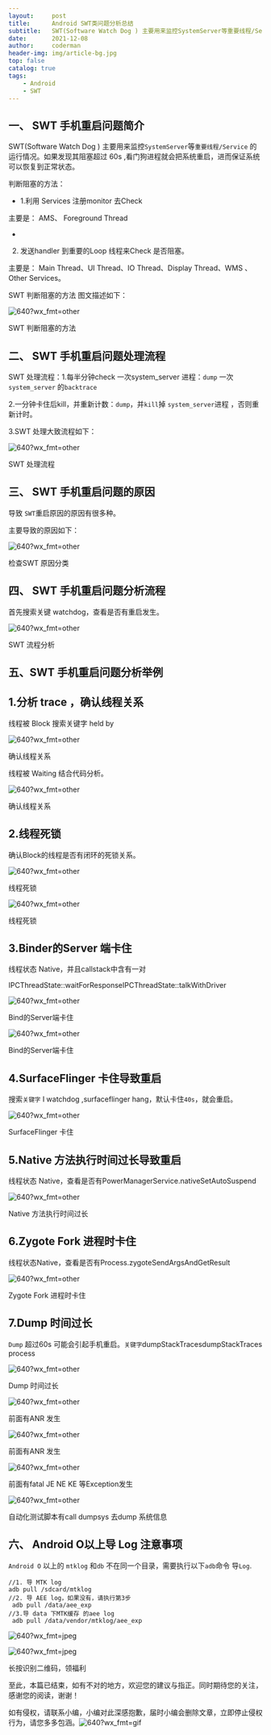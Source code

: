 ```yaml
---
layout:     post
title:      Android SWT类问题分析总结
subtitle:   SWT(Software Watch Dog ) 主要用来监控SystemServer等重要线程/Service 的运行情况。如果发现其阻塞超过 60s ,看门狗进程就会把系统重启，进而保证系统可以恢复到正常状态。
date:       2021-12-08
author:     coderman
header-img: img/article-bg.jpg
top: false
catalog: true 
tags:
    - Android
	- SWT
---
```


<article class="baidu_pl">   
 <h1>一、 SWT 手机重启问题简介</h1>
 <p>SWT(Software Watch Dog ) 主要用来监控<code>SystemServer</code>等<code>重要线程/Service</code> 的运行情况。如果发现其阻塞超过 60s ,看门狗进程就会把系统重启&#xff0c;进而保证系统可以恢复到正常状态。</p>
 <p>判断阻塞的方法&#xff1a;</p>
 <ul class="list-paddingleft-2"><li><p>1.利用 Services 注册monitor 去Check</p></li></ul>
 <p>主要是&#xff1a; AMS、 Foreground Thread</p>
 <ul class="list-paddingleft-2"><li><p></p></li></ul>
 <ol start="2" class="list-paddingleft-2"><li><p>发送handler 到重要的Loop 线程来Check 是否阻塞。</p></li></ol>
 <p>主要是&#xff1a; Main Thread、UI Thread、IO Thread、Display Thread、WMS 、Other Services。</p>
 <p>SWT 判断阻塞的方法 图文描述如下&#xff1a;</p>
 <p><img src="https://img-blog.csdnimg.cn/img_convert/ac4f6fa3a87d2c100da7dc6e6ed20e59.png" alt="640?wx_fmt&#61;other" /></p>
 <p>SWT 判断阻塞的方法</p>
 <h1>二、 SWT 手机重启问题处理流程</h1>
 <p>SWT 处理流程&#xff1a;1.每半分钟check 一次system_server 进程&#xff1a;<code>dump</code> 一次<code>system_server</code> 的<code>backtrace</code></p>
 <p>2.一分钟卡住后kill&#xff0c;并重新计数&#xff1a;<code>dump</code>&#xff0c;并<code>kill</code>掉 <code>system_server</code>进程 &#xff0c;否则重新计时。</p>
 <p>3.SWT 处理大致流程如下&#xff1a;</p>
 <p><img src="https://img-blog.csdnimg.cn/img_convert/bff87a15b02bfe3c5b5f7a934b0e17f2.png" alt="640?wx_fmt&#61;other" /></p>
 <p>SWT 处理流程</p>
 <h1>三、 SWT 手机重启问题的原因</h1>
 <p>导致 <code>SWT</code>重启原因的原因有很多种。</p>
 <p>主要导致的原因如下&#xff1a;</p>
 <p><img src="https://img-blog.csdnimg.cn/img_convert/5a45aa37538ec64c9a85b78fbb7c5803.png" alt="640?wx_fmt&#61;other" /></p>
 <p>检查SWT 原因分类</p>
 <h1>四、 SWT 手机重启问题分析流程</h1>
 <p>首先搜索关键 watchdog&#xff0c;查看是否有重启发生。</p>
 <p><img src="https://img-blog.csdnimg.cn/img_convert/445ed1389a99f484ed17aea0e1d73e03.png" alt="640?wx_fmt&#61;other" /></p>
 <p>SWT 流程分析</p>
 <h1>五、SWT 手机重启问题分析举例</h1>
 <h2>1.分析 trace &#xff0c;确认线程关系</h2>
 <p>线程被 Block 搜索关键字 held by</p>
 <p><img src="https://img-blog.csdnimg.cn/img_convert/9ad979d96b642f5a9f0890752d8e1a5b.png" alt="640?wx_fmt&#61;other" /></p>
 <p>确认线程关系</p>
 <p>线程被 Waiting 结合代码分析。</p>
 <p><img src="https://img-blog.csdnimg.cn/img_convert/58c8873f63f604b250b69b4a77c6fdcf.png" alt="640?wx_fmt&#61;other" /></p>
 <p>确认线程关系</p>
 <h2>2.线程死锁</h2>
 <p>确认Block的线程是否有闭环的死锁关系。</p>
 <p><img src="https://img-blog.csdnimg.cn/img_convert/5849e3621dc7811b21e5322ef405327b.png" alt="640?wx_fmt&#61;other" /></p>
 <p>线程死锁</p>
 <p><img src="https://img-blog.csdnimg.cn/img_convert/9b55aba294e660023c1c3835b1fa69c0.png" alt="640?wx_fmt&#61;other" /></p>
 <p>线程死锁</p>
 <h2>3.Binder的Server 端卡住</h2>
 <p>线程状态 Native&#xff0c;并且callstack中含有一对</p>
 <p>IPCThreadState::waitForResponseIPCThreadState::talkWithDriver</p>
 <p><img src="https://img-blog.csdnimg.cn/img_convert/52e3913eca5f0738803a45027d0a687d.png" alt="640?wx_fmt&#61;other" /></p>
 <p>Bind的Server端卡住</p>
 <p><img src="https://img-blog.csdnimg.cn/img_convert/15fb89bee1f210dbad911054388c087a.png" alt="640?wx_fmt&#61;other" /></p>
 <p>Bind的Server端卡住</p>
 <h2>4.SurfaceFlinger 卡住导致重启</h2>
 <p>搜索<code>关键字</code> I watchdog ,surfaceflinger hang&#xff0c;默认卡住<code>40s</code>&#xff0c;就会重启。</p>
 <p><img src="https://img-blog.csdnimg.cn/img_convert/49bc56dc92728a0e12a42b8ccb9faf58.png" alt="640?wx_fmt&#61;other" /></p>
 <p>SurfaceFlinger 卡住</p>
 <h2>5.Native 方法执行时间过长导致重启</h2>
 <p>线程状态 Native&#xff0c;查看是否有PowerManagerService.nativeSetAutoSuspend</p>
 <p><img src="https://img-blog.csdnimg.cn/img_convert/fb43b37ed5a28ef0a4a26c892da90394.png" alt="640?wx_fmt&#61;other" /></p>
 <p>Native 方法执行时间过长</p>
 <h2>6.Zygote Fork 进程时卡住</h2>
 <p>线程状态Native&#xff0c;查看是否有Process.zygoteSendArgsAndGetResult</p>
 <p><img src="https://img-blog.csdnimg.cn/img_convert/10595da5d53e2247bb1a7b1011367dd1.png" alt="640?wx_fmt&#61;other" /></p>
 <p>Zygote Fork 进程时卡住</p>
 <h2>7.Dump 时间过长</h2>
 <p><code>Dump</code> 超过60s 可能会引起手机重启。<code>关键字</code>dumpStackTracesdumpStackTraces process</p>
 <p><img src="https://img-blog.csdnimg.cn/img_convert/c9b41e9ec4802ded25faf3a1dbf8ebbd.png" alt="640?wx_fmt&#61;other" /></p>
 <p>Dump 时间过长</p>
 <p><img src="https://img-blog.csdnimg.cn/img_convert/57d8f1e74d4e6b9ab2307d8c45372954.png" alt="640?wx_fmt&#61;other" /></p>
 <p>前面有ANR 发生</p>
 <p><img src="https://img-blog.csdnimg.cn/img_convert/0d9aa967112f793ae5a6bbdc644f7247.png" alt="640?wx_fmt&#61;other" /></p>
 <p>前面有ANR 发生</p>
 <p><img src="https://img-blog.csdnimg.cn/img_convert/72123e10a440f1f1fd39901708d973a5.png" alt="640?wx_fmt&#61;other" /></p>
 <p>前面有fatal JE NE KE 等Exception发生</p>
 <p><img src="https://img-blog.csdnimg.cn/img_convert/e28e34920472208728dae0f0dfc5fd3e.png" alt="640?wx_fmt&#61;other" /></p>
 <p>自动化测试脚本有call dumpsys 去dump 系统信息</p>
 <h1>六、 Android O以上导 Log 注意事项</h1>
 <p><code>Android O</code> 以上的 <code>mtklog</code> 和<code>db</code> 不在同一个目录&#xff0c;需要执行以下<code>adb</code>命令 导<code>Log</code>.</p>
 <pre class="has"><code class="language-javascript">//1. 导 MTK log 
adb pull /sdcard/mtklog
//2. 导 AEE log&#xff0c;如果没有&#xff0c;请执行第3步
 adb pull /data/aee_exp
//3.导 data 下MTK缓存 的aee log
 adb pull /data/vendor/mtklog/aee_exp</code></pre>
 <p><img src="https://img-blog.csdnimg.cn/img_convert/c9046aed6e0428c13f510b4bf32a6fa2.png" alt="640?wx_fmt&#61;jpeg" /></p>
 <p><img src="https://img-blog.csdnimg.cn/img_convert/7d8a5b7f794217014ff3526a4a860536.png" alt="640?wx_fmt&#61;jpeg" /></p>
 <p>长按识别二维码&#xff0c;领福利</p>
 <p>至此&#xff0c;本篇已结束&#xff0c;如有不对的地方&#xff0c;欢迎您的建议与指正。同时期待您的关注&#xff0c;感谢您的阅读&#xff0c;谢谢&#xff01;</p>
 <p>如有侵权&#xff0c;请联系小编&#xff0c;小编对此深感抱歉&#xff0c;届时小编会删除文章&#xff0c;立即停止侵权行为&#xff0c;请您多多包涵。<img class="rich_pages" src="https://img-blog.csdnimg.cn/img_convert/729bc616ee8d39d368da134cd2572cb4.gif" alt="640?wx_fmt&#61;gif" /></p> 
</div>
                </div>
        </div>
        <div id="treeSkill"></div>
    </article>